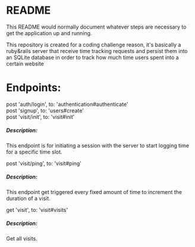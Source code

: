 # README

This README would normally document whatever steps are necessary to get the
application up and running.

This repository is created for a coding challenge reason, it's basically a ruby&rails server that receive time tracking requests and persist them into an SQLite database in order to track how much time users spent into a certain website

# Endpoints:

  post 'auth/login', to: 'authentication#authenticate'<br>
  post 'signup', to: 'users#create'<br>
  post 'visit/init', to: 'visit#init'<br>
  ##### Description:
  This endpoint is for initiating a session with the server to start logging time for a specific time slot.
  
  
  post 'visit/ping', to: 'visit#ping'<br>
  ##### Description:
  This endpoint get triggered every fixed amount of time to increment the duration of a visit.
  
  get 'visit', to: 'visit#visits'<br>
  ##### Description:
  Get all visits.
